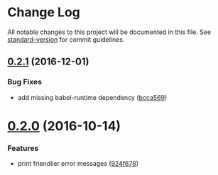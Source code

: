 # Change Log

All notable changes to this project will be documented in this file. See [standard-version](https://github.com/conventional-changelog/standard-version) for commit guidelines.

<a name="0.2.1"></a>
## [0.2.1](http:///yenbekbay/node-mudl/compare/v0.2.0...v0.2.1) (2016-12-01)


### Bug Fixes

* add missing babel-runtime dependency ([bcca569](http:///yenbekbay/node-mudl/commits/bcca569))



<a name="0.2.0"></a>
# [0.2.0](http:///yenbekbay/node-mudl/compare/v0.1.4...v0.2.0) (2016-10-14)


### Features

* print friendlier error messages ([924f678](http:///yenbekbay/node-mudl/commits/924f678))
